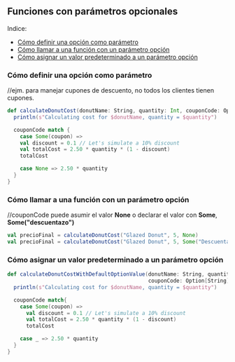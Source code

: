 ## Funciones con parámetros opcionales

Indice:  
- [Cómo definir una opción como parámetro](#Cómo-definir-una-opción-como-parámetro)  
- [Cómo llamar a una función con un parámetro opción](#Cómo-llamar-a-una-función-con-un-parámetro-opción)   
- [Cómo asignar un valor predeterminado a un parámetro opción](#Cómo-asignar-un-valor-predeterminado-a-un-parámetro-opción)   

### Cómo definir una opción como parámetro
//ejm. para manejar cupones de descuento, no todos los clientes tienen cupones.

```scala
def calculateDonutCost(donutName: String, quantity: Int, couponCode: Option[String]): Double = {
  println(s"Calculating cost for $donutName, quantity = $quantity")

  couponCode match {
    case Some(coupon) =>
    val discount = 0.1 // Let's simulate a 10% discount
    val totalCost = 2.50 * quantity * (1 - discount)
    totalCost

    case None => 2.50 * quantity
  }
}
```
### Cómo llamar a una función con un parámetro opción
//couponCode puede asumir el valor **None** o declarar el valor con **Some**, **Some("descuentazo")**

```scala
val precioFinal = calculateDonutCost("Glazed Donut", 5, None)
val precioFinal = calculateDonutCost("Glazed Donut", 5, Some("Descuentazo"))
```

### Cómo asignar un valor predeterminado a un parámetro opción

```scala
def calculateDonutCostWithDefaultOptionValue(donutName: String, quantity: Int, 
                                             couponCode: Option[String] = None): Double = {
  println(s"Calculating cost for $donutName, quantity = $quantity")

  couponCode match{
    case Some(coupon) =>
      val discount = 0.1 // Let's simulate a 10% discount
      val totalCost = 2.50 * quantity * (1 - discount)
      totalCost

    case _ => 2.50 * quantity
  }
}
```

